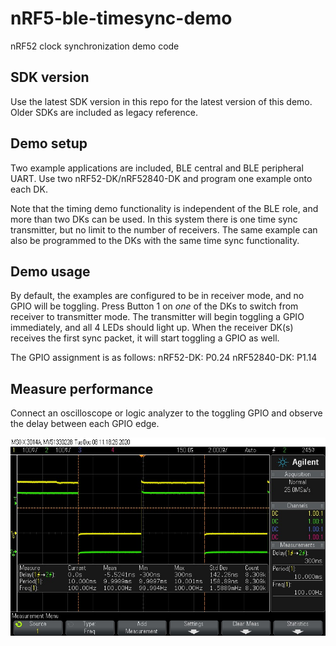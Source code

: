 # nRF5-ble-timesync-demo
nRF52 clock synchronization demo code

## SDK version
Use the latest SDK version in this repo for the latest version of this demo.
Older SDKs are included as legacy reference.

## Demo setup
Two example applications are included, BLE central and BLE peripheral UART.
Use two nRF52-DK/nRF52840-DK and program one example onto each DK.

Note that the timing demo functionality is independent of the BLE role,
and more than two DKs can be used. In this system there is one time sync transmitter, but no limit to the number of receivers.
The same example can also be programmed to the DKs with the same time sync functionality.

## Demo usage
By default, the examples are configured to be in receiver mode, and no GPIO will be toggling.
Press Button 1 on *one* of the DKs to switch from receiver to transmitter mode.
The transmitter will begin toggling a GPIO immediately, and all 4 LEDs should light up.
When the receiver DK(s) receives the first sync packet, it will start toggling a GPIO as well.

The GPIO assignment is as follows:
nRF52-DK: P0.24
nRF52840-DK: P1.14

## Measure performance
Connect an oscilloscope or logic analyzer to the toggling GPIO and observe the delay between each GPIO edge.

![Oscilloscope measurement](scope_screenshot.jpg)
